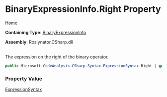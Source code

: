 # BinaryExpressionInfo\.Right Property

[Home](../../../../../README.md)

**Containing Type**: [BinaryExpressionInfo](../README.md)

**Assembly**: Roslynator\.CSharp\.dll

\
The expression on the right of the binary operator\.

```csharp
public Microsoft.CodeAnalysis.CSharp.Syntax.ExpressionSyntax Right { get; }
```

### Property Value

[ExpressionSyntax](https://docs.microsoft.com/en-us/dotnet/api/microsoft.codeanalysis.csharp.syntax.expressionsyntax)

